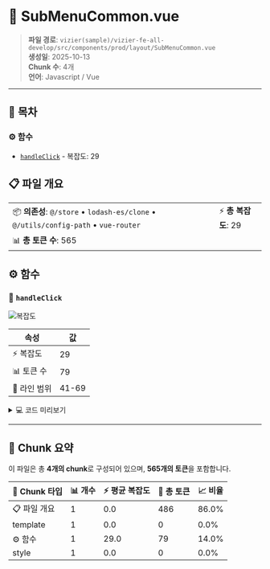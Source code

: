 # 📄 SubMenuCommon.vue

> **파일 경로**: `vizier(sample)/vizier-fe-all-develop/src/components/prod/layout/SubMenuCommon.vue`  
> **생성일**: 2025-10-13  
> **Chunk 수**: 4개  
> **언어**: Javascript / Vue
---




## 📑 목차

### ⚙️ 함수
- [`handleClick`](#function-handleclick) - 복잡도: 29


## 📋 파일 개요

| | |
|--|--|
| 📦 **의존성**: `@/store` • `lodash-es/clone` • `@/utils/config-path` • `vue-router` | ⚡ **총 복잡도**: 29 |
| 📊 **총 토큰 수**: 565 |  |




## ⚙️ 함수

### <a id="function-handleclick"></a>🔧 `handleClick`

![복잡도](https://img.shields.io/badge/복잡도-29-red)

| 속성 | 값 |
|------|----|
| ⚡ 복잡도 | 29 |
| 📊 토큰 수 | 79 |
| 📍 라인 범위 | 41-69 |





<details>
<summary>💻 코드 미리보기</summary>

```javascript
function handleClick(item: any, parent?: any) {
  const instance = clone(item);
  instance.path = configPath(instance);
  instance.menuNm = props.nameParent;
  instance.rawName = props.nameParent;
  instance.tabName = "";
  if (parent) {
    instance.tabName +=
      item.menuLv === "2" ? item.menuNm : `${parent.menuNm} ${item.menuNm}`;
    instance.menuNm += ` ${parent.menuNm} ${item.menuNm}`;
    instance.rawName += `${parent.menuNm}${item.menuNm}`.replace(/\s+/g, "");
    menuStore.setOpenId([parent?.menuId]);
  } else {
    instance.menuNm += ` ${item.menuNm}`;
    instance.rawName += item.menuNm.replace(/\s+/g, "");
    instance.tabName += item.menuNm;
  }
  if (addTab) {
    addTab(instance);
  }
  if (menuList?.length < 5) {
    router.push(configPath(item));
    menuStore.setActive...
```

**Chunk 메타데이터**
- 🆔 **ID**: `1d5cd02b502c`
- 🏷️ **태그**: `function, javascript`

</details>

---



## 🧩 Chunk 요약

이 파일은 총 **4개의 chunk**로 구성되어 있으며, **565개의 토큰**을 포함합니다.

| 🧩 Chunk 타입 | 📊 개수 | ⚡ 평균 복잡도 | 📝 총 토큰 | 📈 비율 |
|---------------|--------|-------------|----------|--------|
| 📋 파일 개요 | 1 | 0.0 | 486 | 86.0% |
| template | 1 | 0.0 | 0 | 0.0% |
| ⚙️ 함수 | 1 | 29.0 | 79 | 14.0% |
| style | 1 | 0.0 | 0 | 0.0% |

